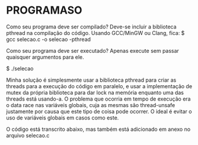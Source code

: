 # PROGRAMASO
Como seu programa deve ser compilado?
Deve-se incluir a biblioteca pthread na compilação do código. Usando GCC/MinGW ou Clang, fica:
$ gcc selecao.c -o selecao -pthread

Como seu programa deve ser executado?
Apenas execute sem passar quaisquer argumentos para ele.

$ ./selecao


Minha solução é simplesmente usar a biblioteca pthread para criar as threads para a execução do código em  paralelo, e usar a implementação de mutex da própria biblioteca para dar lock na memória enquanto uma das threads está usando-a.
O problema que ocorria em tempo de execução era o data race nas variáveis globais, cuja as mesmas são thread-unsafe justamente por causa que este tipo de coisa pode ocorrer. O ideal é evitar o uso de variáveis globais em casos como este.

O código está transcrito abaixo, mas também está adicionado em anexo no arquivo selecao.c
